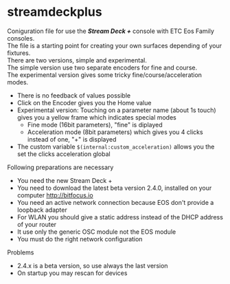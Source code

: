 # streamdeckplus
Coniguration file for use the ***Stream Deck +*** console with ETC Eos Family consoles.<br>
The file is a starting point for creating your own surfaces depending of your fixtures.<br>
There are two versions, simple and experimental.<br>
The simple version use two separate encoders for fine and course.<br>
The experimental version gives some tricky fine/course/acceleration modes. 
- There is no feedback of values possible
- Click on the Encoder gives you the Home value
- Experimental version: Touching on a parameter name (about 1s touch) gives you a yellow frame which indicates special modes
  - Fine mode (16bit parameters), "fine" is diplayed
  - Acceleration mode (8bit parameters) which gives you 4 clicks instead of one, "+" is displayed
- The custom variable ```$(internal:custom_acceleration)``` allows you the set the clicks acceleration global

Following preparations are necessary
- You need the new Stream Deck +
- You need to download the latest beta version 2.4.0, installed on your computer http://bitfocus.io
- You need an active network connection because EOS don't provide a loopback adapter
- For WLAN you should give a static address instead of the DHCP address of your router
- It use only the generic OSC module not the EOS module
- You must do the right network configuration

Problems
- 2.4.x is a beta version, so use always the last version
- On startup you may rescan for devices
